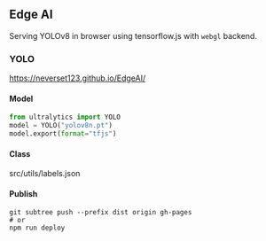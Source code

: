 ## Edge AI
Serving YOLOv8 in browser using tensorflow.js
with `webgl` backend.

### YOLO
https://neverset123.github.io/EdgeAI/
#### Model

   ```python
   from ultralytics import YOLO
   model = YOLO("yolov8n.pt")
   model.export(format="tfjs")
   ```
#### Class
src/utils/labels.json

#### Publish
```
git subtree push --prefix dist origin gh-pages
# or
npm run deploy
```